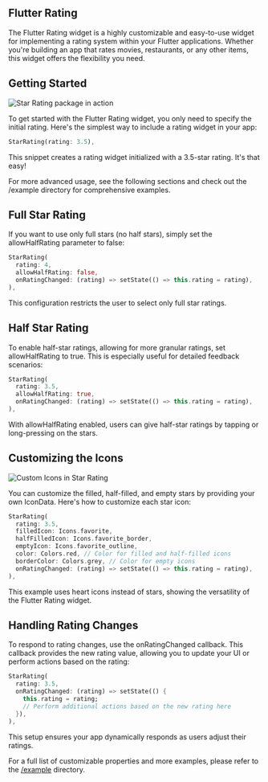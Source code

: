 ## Flutter Rating

The Flutter Rating widget is a highly customizable and easy-to-use widget for implementing a rating system within your Flutter applications. Whether you're building an app that rates movies, restaurants, or any other items, this widget offers the flexibility you need.

## Getting Started

![Star Rating package in action](https://github.com/goops17/flutter_rating/blob/master/example/assets/full_rating.gif?raw=true)

To get started with the Flutter Rating widget, you only need to specify the initial rating. Here's the simplest way to include a rating widget in your app:

```dart
StarRating(rating: 3.5),
```

This snippet creates a rating widget initialized with a 3.5-star rating. It's that easy!

For more advanced usage, see the following sections and check out the /example directory for comprehensive examples.

## Full Star Rating

If you want to use only full stars (no half stars), simply set the allowHalfRating parameter to false:

```dart
StarRating(
  rating: 4,
  allowHalfRating: false,
  onRatingChanged: (rating) => setState(() => this.rating = rating),
),
```

This configuration restricts the user to select only full star ratings.

## Half Star Rating

To enable half-star ratings, allowing for more granular ratings, set allowHalfRating to true. This is especially useful for detailed feedback scenarios:

```dart
StarRating(
  rating: 3.5,
  allowHalfRating: true,
  onRatingChanged: (rating) => setState(() => this.rating = rating),
),
```

With allowHalfRating enabled, users can give half-star ratings by tapping or long-pressing on the stars.

## Customizing the Icons

![Custom Icons in Star Rating](https://github.com/goops17/flutter_rating/blob/master/example/assets/half_rating.gif?raw=true)

You can customize the filled, half-filled, and empty stars by providing your own IconData. Here's how to customize each star icon:

```dart
StarRating(
  rating: 3.5,
  filledIcon: Icons.favorite,
  halfFilledIcon: Icons.favorite_border,
  emptyIcon: Icons.favorite_outline,
  color: Colors.red, // Color for filled and half-filled icons
  borderColor: Colors.grey, // Color for empty icons
  onRatingChanged: (rating) => setState(() => this.rating = rating),
),
```

This example uses heart icons instead of stars, showing the versatility of the Flutter Rating widget.

## Handling Rating Changes

To respond to rating changes, use the onRatingChanged callback. This callback provides the new rating value, allowing you to update your UI or perform actions based on the rating:

```dart
StarRating(
  rating: 3.5,
  onRatingChanged: (rating) => setState(() {
    this.rating = rating;
    // Perform additional actions based on the new rating here
  }),
),

```

This setup ensures your app dynamically responds as users adjust their ratings.

For a full list of customizable properties and more examples, please refer to the [/example](/example) directory.
